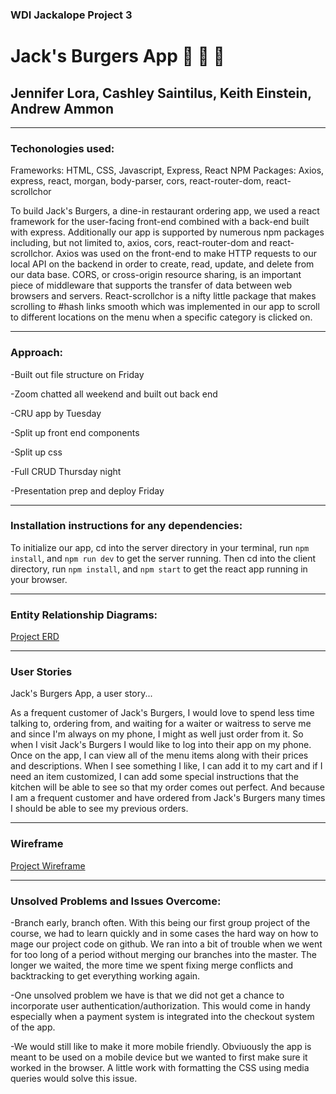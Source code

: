 ### WDI Jackalope Project 3

# Jack's Burgers App :hamburger: :fries: :beer:

## Jennifer Lora, Cashley Saintilus, Keith Einstein, Andrew Ammon

------------------------------------------------------------------------
### Techonologies used:

Frameworks: HTML, CSS, Javascript, Express, React
NPM Packages: Axios, express, react, morgan, body-parser, cors, react-router-dom, react-scrollchor

To build Jack's Burgers, a dine-in restaurant ordering app, we used a react framework for the user-facing front-end combined with a back-end built with express.  Additionally our app is supported by numerous npm packages including, but not limited to, axios, cors, react-router-dom and react-scrollchor.  Axios was used on the front-end to make HTTP requests to our local API on the backend in order to create, read, update, and delete from our data base. CORS, or cross-origin resource sharing, is an important piece of middleware that supports the transfer of data between web browsers and servers.  React-scrollchor is a nifty little package that makes scrolling to #hash links smooth which was implemented in our app to scroll to different locations on the menu when a specific category is clicked on. 

------------------------------------------------------------------------
### Approach:

-Built out file structure on Friday

-Zoom chatted all weekend and built out back end

-CRU app by Tuesday

-Split up front end components

-Split up css

-Full CRUD Thursday night

-Presentation prep and deploy Friday

------------------------------------------------------------------------
### Installation instructions for any dependencies:

To initialize our app, cd into the server directory in your terminal, run `npm install`, and `npm run dev` to get the server running.  Then cd into the client directory, run `npm install`, and `npm start` to get the react app running in your browser.

------------------------------------------------------------------------
### Entity Relationship Diagrams:

[Project ERD](./jacks-app/client/src/Images/ERD.png)

------------------------------------------------------------------------
### User Stories

Jack's Burgers App, a user story...

As a frequent customer of Jack's Burgers, I would love to spend less time talking to, ordering from, and waiting for a waiter or waitress to serve me and since I'm always on my phone, I might as well just order from it. 
So when I visit Jack's Burgers I would like to log into their app on my phone.
Once on the app, I can view all of the menu items along with their prices and descriptions.
When I see something I like, I can add it to my cart and if I need an item customized, I can add some special instructions that the kitchen will be able to see so that my order comes out perfect.
And because I am a frequent customer and have ordered from Jack's Burgers many times I should be able to see my previous orders.

------------------------------------------------------------------------
### Wireframe

[Project Wireframe](./jacks-app/client/src/Images/Artboard.png)

------------------------------------------------------------------------
### Unsolved Problems and Issues Overcome:

-Branch early, branch often.  With this being our first group project of the course, we had to learn quickly and in some cases the hard way on how to mage our project code on github.  We ran into a bit of trouble when we went for too long of a period without merging our branches into the master.  The longer we waited, the more time we spent fixing merge conflicts and backtracking to get everything working again. 

-One unsolved problem we have is that we did not get a chance to incorporate user authentication/authorization.  This would come in handy especially when a payment system is integrated into the checkout system of the app. 

-We would still like to make it more mobile friendly. Obviuously the app is meant to be used on a mobile device but we wanted to first make sure it worked in the browser.  A little work with formatting the CSS using media queries would solve this issue.

